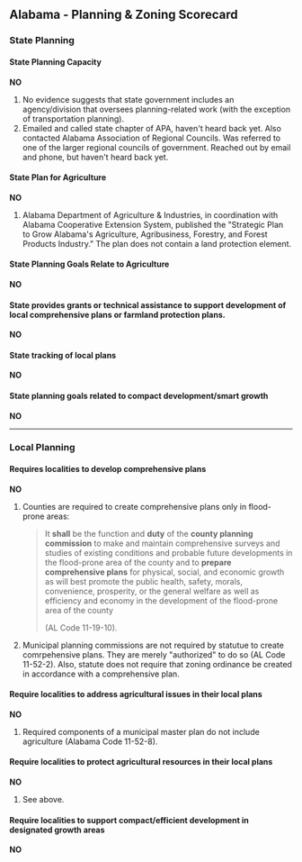 ## Alabama - Planning & Zoning Scorecard

### State Planning

#### State Planning Capacity

**NO**

1.  No evidence suggests that state government includes an agency/division that oversees planning-related work (with the exception of transportation planning).
2.  Emailed and called state chapter of APA, haven't heard back yet. Also contacted Alabama Association of Regional Councils. Was referred to one of the larger regional councils of government. Reached out by email and phone, but haven't heard back yet.

####  State Plan for Agriculture

**NO**

1.  Alabama Department of Agriculture & Industries, in coordination with Alabama Cooperative Extension System, published the "Strategic Plan to Grow Alabama's Agriculture, Agribusiness, Forestry, and Forest Products Industry." The plan does not contain a land protection element.

#### State Planning Goals Relate to Agriculture

**NO**

#### State provides grants or technical assistance to support development of local comprehensive plans or farmland protection plans.

**NO**

#### State tracking of local plans

**NO**

#### State planning goals related to compact development/smart growth

**NO**

---

### Local Planning

#### Requires localities to develop comprehensive plans

**NO**

1. Counties are required to create comprehensive plans only in flood-prone areas:  
    >It **shall** be the function and **duty** of the **county planning commission** to make and maintain comprehensive surveys and studies of existing conditions and probable future developments in the flood-prone area of the county and to **prepare comprehensive plans** for physical, social, and economic growth as will best promote the public health, safety, morals, convenience, prosperity, or the general welfare as well as efficiency and economy in the development of the flood-prone area of the county
    >
    >(AL Code 11-19-10).


2.  Municipal planning commissions are not required by statutue to create comrpehensive plans. They are merely "authorized" to do so (AL Code 11-52-2). Also, statute does not require that zoning ordinance be created in accordance with a comprehensive plan.

#### Require localities to address agricultural issues in their local plans

**NO**

1.  Required components of a municipal master plan do not include agriculture (Alabama Code 11-52-8).

#### Require localities to protect agricultural resources in their local plans

**NO**

1.  See above.

#### Require localities to support compact/efficient development in designated growth areas

**NO**
